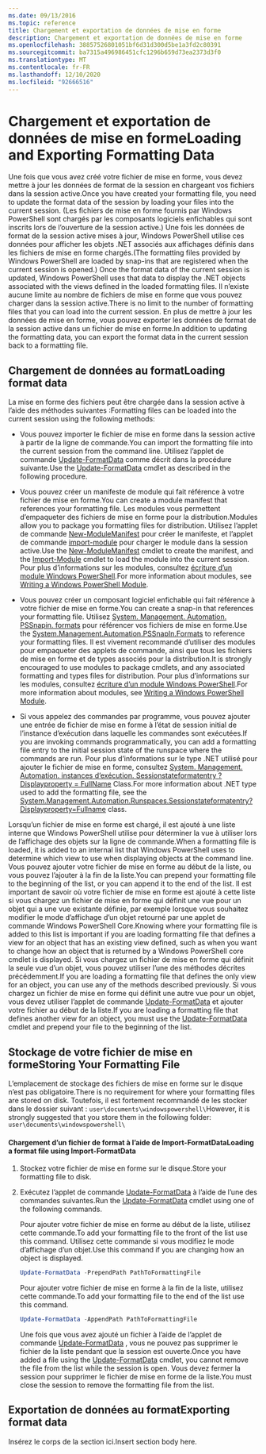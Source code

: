 ```yaml
---
ms.date: 09/13/2016
ms.topic: reference
title: Chargement et exportation de données de mise en forme
description: Chargement et exportation de données de mise en forme
ms.openlocfilehash: 38857526801051bf6d31d300d5be1a3fd2c80391
ms.sourcegitcommit: ba7315a496986451cfc1296b659d73ea2373d3f0
ms.translationtype: MT
ms.contentlocale: fr-FR
ms.lasthandoff: 12/10/2020
ms.locfileid: "92666516"
---
```

# <a name="loading-and-exporting-formatting-data"></a><span data-ttu-id="8e70a-103">Chargement et exportation de données de mise en forme</span><span class="sxs-lookup"><span data-stu-id="8e70a-103">Loading and Exporting Formatting Data</span></span>

<span data-ttu-id="8e70a-104">Une fois que vous avez créé votre fichier de mise en forme, vous devez mettre à jour les données de format de la session en chargeant vos fichiers dans la session active.</span><span class="sxs-lookup"><span data-stu-id="8e70a-104">Once you have created your formatting file, you need to update the format data of the session by loading your files into the current session.</span></span> <span data-ttu-id="8e70a-105">(Les fichiers de mise en forme fournis par Windows PowerShell sont chargés par les composants logiciels enfichables qui sont inscrits lors de l’ouverture de la session active.) Une fois les données de format de la session active mises à jour, Windows PowerShell utilise ces données pour afficher les objets .NET associés aux affichages définis dans les fichiers de mise en forme chargés.</span><span class="sxs-lookup"><span data-stu-id="8e70a-105">(The formatting files provided by Windows PowerShell are loaded by snap-ins that are registered when the current session is opened.) Once the format data of the current session is updated, Windows PowerShell uses that data to display the .NET objects associated with the views defined in the loaded formatting files.</span></span> <span data-ttu-id="8e70a-106">Il n’existe aucune limite au nombre de fichiers de mise en forme que vous pouvez charger dans la session active.</span><span class="sxs-lookup"><span data-stu-id="8e70a-106">There is no limit to the number of formatting files that you can load into the current session.</span></span> <span data-ttu-id="8e70a-107">En plus de mettre à jour les données de mise en forme, vous pouvez exporter les données de format de la session active dans un fichier de mise en forme.</span><span class="sxs-lookup"><span data-stu-id="8e70a-107">In addition to updating the formatting data, you can export the format data in the current session back to a formatting file.</span></span>

## <a name="loading-format-data"></a><span data-ttu-id="8e70a-108">Chargement de données au format</span><span class="sxs-lookup"><span data-stu-id="8e70a-108">Loading format data</span></span>

<span data-ttu-id="8e70a-109">La mise en forme des fichiers peut être chargée dans la session active à l’aide des méthodes suivantes :</span><span class="sxs-lookup"><span data-stu-id="8e70a-109">Formatting files can be loaded into the current session using the following methods:</span></span>

- <span data-ttu-id="8e70a-110">Vous pouvez importer le fichier de mise en forme dans la session active à partir de la ligne de commande.</span><span class="sxs-lookup"><span data-stu-id="8e70a-110">You can import the formatting file into the current session from the command line.</span></span> <span data-ttu-id="8e70a-111">Utilisez l’applet de commande [Update-FormatData](/powershell/module/Microsoft.PowerShell.Utility/Update-FormatData) comme décrit dans la procédure suivante.</span><span class="sxs-lookup"><span data-stu-id="8e70a-111">Use the [Update-FormatData](/powershell/module/Microsoft.PowerShell.Utility/Update-FormatData) cmdlet as described in the following procedure.</span></span>

- <span data-ttu-id="8e70a-112">Vous pouvez créer un manifeste de module qui fait référence à votre fichier de mise en forme.</span><span class="sxs-lookup"><span data-stu-id="8e70a-112">You can create a module manifest that references your formatting file.</span></span> <span data-ttu-id="8e70a-113">Les modules vous permettent d’empaqueter des fichiers de mise en forme pour la distribution.</span><span class="sxs-lookup"><span data-stu-id="8e70a-113">Modules allow you to package you formatting files for distribution.</span></span> <span data-ttu-id="8e70a-114">Utilisez l’applet de commande [New-ModuleManifest](/powershell/module/Microsoft.PowerShell.Core/New-ModuleManifest) pour créer le manifeste, et l’applet de commande [import-module](/powershell/module/Microsoft.PowerShell.Core/Import-Module) pour charger le module dans la session active.</span><span class="sxs-lookup"><span data-stu-id="8e70a-114">Use the [New-ModuleManifest](/powershell/module/Microsoft.PowerShell.Core/New-ModuleManifest) cmdlet to create the manifest, and the [Import-Module](/powershell/module/Microsoft.PowerShell.Core/Import-Module) cmdlet to load the module into the current session.</span></span> <span data-ttu-id="8e70a-115">Pour plus d’informations sur les modules, consultez [écriture d’un module Windows PowerShell](../module/writing-a-windows-powershell-module.md).</span><span class="sxs-lookup"><span data-stu-id="8e70a-115">For more information about modules, see [Writing a Windows PowerShell Module](../module/writing-a-windows-powershell-module.md).</span></span>

- <span data-ttu-id="8e70a-116">Vous pouvez créer un composant logiciel enfichable qui fait référence à votre fichier de mise en forme.</span><span class="sxs-lookup"><span data-stu-id="8e70a-116">You can create a snap-in that references your formatting file.</span></span> <span data-ttu-id="8e70a-117">Utilisez [System. Management. Automation. PSSnapin. formats](/dotnet/api/System.Management.Automation.PSSnapIn.Formats) pour référencer vos fichiers de mise en forme.</span><span class="sxs-lookup"><span data-stu-id="8e70a-117">Use the [System.Management.Automation.PSSnapIn.Formats](/dotnet/api/System.Management.Automation.PSSnapIn.Formats) to reference your formatting files.</span></span> <span data-ttu-id="8e70a-118">Il est vivement recommandé d’utiliser des modules pour empaqueter des applets de commande, ainsi que tous les fichiers de mise en forme et de types associés pour la distribution.</span><span class="sxs-lookup"><span data-stu-id="8e70a-118">It is strongly encouraged to use modules to package cmdlets, and any associated formatting and types files for distribution.</span></span> <span data-ttu-id="8e70a-119">Pour plus d’informations sur les modules, consultez [écriture d’un module Windows PowerShell](../module/writing-a-windows-powershell-module.md).</span><span class="sxs-lookup"><span data-stu-id="8e70a-119">For more information about modules, see [Writing a Windows PowerShell Module](../module/writing-a-windows-powershell-module.md).</span></span>

- <span data-ttu-id="8e70a-120">Si vous appelez des commandes par programme, vous pouvez ajouter une entrée de fichier de mise en forme à l’état de session initial de l’instance d’exécution dans laquelle les commandes sont exécutées.</span><span class="sxs-lookup"><span data-stu-id="8e70a-120">If you are invoking commands programmatically, you can add a formatting file entry to the initial session state of the runspace where the commands are run.</span></span> <span data-ttu-id="8e70a-121">Pour plus d’informations sur le type .NET utilisé pour ajouter le fichier de mise en forme, consultez [System. Management. Automation. instances d’exécution. Sessionstateformatentry ? Displayproperty = FullName](/dotnet/api/System.Management.Automation.Runspaces.SessionStateFormatEntry) Class.</span><span class="sxs-lookup"><span data-stu-id="8e70a-121">For more information about .NET type used to add the formatting file, see the [System.Management.Automation.Runspaces.Sessionstateformatentry?Displayproperty=Fullname](/dotnet/api/System.Management.Automation.Runspaces.SessionStateFormatEntry) class.</span></span>

<span data-ttu-id="8e70a-122">Lorsqu’un fichier de mise en forme est chargé, il est ajouté à une liste interne que Windows PowerShell utilise pour déterminer la vue à utiliser lors de l’affichage des objets sur la ligne de commande.</span><span class="sxs-lookup"><span data-stu-id="8e70a-122">When a formatting file is loaded, it is added to an internal list that Windows PowerShell uses to determine which view to use when displaying objects at the command line.</span></span> <span data-ttu-id="8e70a-123">Vous pouvez ajouter votre fichier de mise en forme au début de la liste, ou vous pouvez l’ajouter à la fin de la liste.</span><span class="sxs-lookup"><span data-stu-id="8e70a-123">You can prepend your formatting file to the beginning of the list, or you can append it to the end of the list.</span></span> <span data-ttu-id="8e70a-124">Il est important de savoir où votre fichier de mise en forme est ajouté à cette liste si vous chargez un fichier de mise en forme qui définit une vue pour un objet qui a une vue existante définie, par exemple lorsque vous souhaitez modifier le mode d’affichage d’un objet retourné par une applet de commande Windows PowerShell Core.</span><span class="sxs-lookup"><span data-stu-id="8e70a-124">Knowing where your formatting file is added to this list is important if you are loading formatting file that defines a view for an object that has an existing view defined, such as when you want to change how an object that is returned by a Windows PowerShell core cmdlet is displayed.</span></span> <span data-ttu-id="8e70a-125">Si vous chargez un fichier de mise en forme qui définit la seule vue d’un objet, vous pouvez utiliser l’une des méthodes décrites précédemment.</span><span class="sxs-lookup"><span data-stu-id="8e70a-125">If you are loading a formatting file that defines the only view for an object, you can use any of the methods described previously.</span></span>  <span data-ttu-id="8e70a-126">Si vous chargez un fichier de mise en forme qui définit une autre vue pour un objet, vous devez utiliser l’applet de commande [Update-FormatData](/powershell/module/Microsoft.PowerShell.Utility/Update-FormatData) et ajouter votre fichier au début de la liste.</span><span class="sxs-lookup"><span data-stu-id="8e70a-126">If you are loading a formatting file that defines another view for an object, you must use the [Update-FormatData](/powershell/module/Microsoft.PowerShell.Utility/Update-FormatData) cmdlet and prepend your file to the beginning of the list.</span></span>

## <a name="storing-your-formatting-file"></a><span data-ttu-id="8e70a-127">Stockage de votre fichier de mise en forme</span><span class="sxs-lookup"><span data-stu-id="8e70a-127">Storing Your Formatting File</span></span>

<span data-ttu-id="8e70a-128">L’emplacement de stockage des fichiers de mise en forme sur le disque n’est pas obligatoire.</span><span class="sxs-lookup"><span data-stu-id="8e70a-128">There is no requirement for where your formatting files are stored on disk.</span></span> <span data-ttu-id="8e70a-129">Toutefois, il est fortement recommandé de les stocker dans le dossier suivant : `user\documents\windowspowershell\`</span><span class="sxs-lookup"><span data-stu-id="8e70a-129">However, it is strongly suggested that you store them in the following folder: `user\documents\windowspowershell\`</span></span>

#### <a name="loading-a-format-file-using-import-formatdata"></a><span data-ttu-id="8e70a-130">Chargement d’un fichier de format à l’aide de Import-FormatData</span><span class="sxs-lookup"><span data-stu-id="8e70a-130">Loading a format file using Import-FormatData</span></span>

1. <span data-ttu-id="8e70a-131">Stockez votre fichier de mise en forme sur le disque.</span><span class="sxs-lookup"><span data-stu-id="8e70a-131">Store your formatting file to disk.</span></span>

2. <span data-ttu-id="8e70a-132">Exécutez l’applet de commande [Update-FormatData](/powershell/module/Microsoft.PowerShell.Utility/Update-FormatData) à l’aide de l’une des commandes suivantes.</span><span class="sxs-lookup"><span data-stu-id="8e70a-132">Run the [Update-FormatData](/powershell/module/Microsoft.PowerShell.Utility/Update-FormatData) cmdlet using one of the following commands.</span></span>

   <span data-ttu-id="8e70a-133">Pour ajouter votre fichier de mise en forme au début de la liste, utilisez cette commande.</span><span class="sxs-lookup"><span data-stu-id="8e70a-133">To add your formatting file to the front of the list use this command.</span></span> <span data-ttu-id="8e70a-134">Utilisez cette commande si vous modifiez le mode d’affichage d’un objet.</span><span class="sxs-lookup"><span data-stu-id="8e70a-134">Use this command if you are changing how an object is displayed.</span></span>

   ```powershell
   Update-FormatData -PrependPath PathToFormattingFile
   ```

   <span data-ttu-id="8e70a-135">Pour ajouter votre fichier de mise en forme à la fin de la liste, utilisez cette commande.</span><span class="sxs-lookup"><span data-stu-id="8e70a-135">To add your formatting file to the end of the list use this command.</span></span>

   ```powershell
   Update-FormatData -AppendPath PathToFormattingFile
   ```

   <span data-ttu-id="8e70a-136">Une fois que vous avez ajouté un fichier à l’aide de l’applet de commande [Update-FormatData](/powershell/module/Microsoft.PowerShell.Utility/Update-FormatData) , vous ne pouvez pas supprimer le fichier de la liste pendant que la session est ouverte.</span><span class="sxs-lookup"><span data-stu-id="8e70a-136">Once you have added a file using the [Update-FormatData](/powershell/module/Microsoft.PowerShell.Utility/Update-FormatData) cmdlet, you cannot remove the file from the list while the session is open.</span></span> <span data-ttu-id="8e70a-137">Vous devez fermer la session pour supprimer le fichier de mise en forme de la liste.</span><span class="sxs-lookup"><span data-stu-id="8e70a-137">You must close the session to remove the formatting file from the list.</span></span>

## <a name="exporting-format-data"></a><span data-ttu-id="8e70a-138">Exportation de données au format</span><span class="sxs-lookup"><span data-stu-id="8e70a-138">Exporting format data</span></span>

<span data-ttu-id="8e70a-139">Insérez le corps de la section ici.</span><span class="sxs-lookup"><span data-stu-id="8e70a-139">Insert section body here.</span></span>
